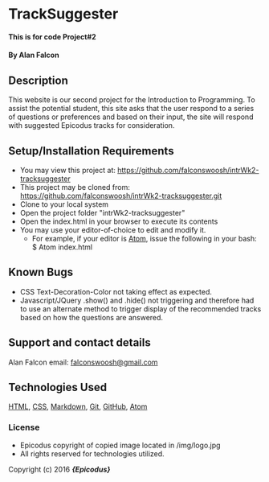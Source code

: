 # TrackSuggester

#### This is for code Project#2

#### By **Alan Falcon**

## Description

This website is our second project for the Introduction to Programming. To assist the potential student, this site asks that the user respond to a series of questions or preferences and based on their input, the site will respond with suggested Epicodus tracks for consideration.

## Setup/Installation Requirements

* You may view this project at: https://github.com/falconswoosh/intrWk2-tracksuggester
* This project may be cloned from:  https://github.com/falconswoosh/intrWk2-tracksuggester.git
* Clone to your local system
* Open the project folder "intrWk2-tracksuggester"
* Open the index.html in your browser to execute its contents
* You may use your editor-of-choice to edit and modify it.
    * For example, if your editor is [Atom](https://flight-manual.atom.io/getting-started/sections/installing-atom/), issue the following in your bash:
    $ Atom index.html


## Known Bugs

* CSS Text-Decoration-Color not taking effect as expected.
* Javascript/JQuery .show() and .hide() not triggering and therefore had to use an alternate method to trigger display of the recommended tracks based on how the questions are answered.

## Support and contact details

Alan Falcon email: [falconswoosh@gmail.com](falconswoosh@gmail.com)

## Technologies Used

[HTML](http://htmlreference.io/), [CSS](http://ref.openweb.io/CSS/), [Markdown](https://en.wikipedia.org/wiki/Markdown), [Git](https://gist.github.com/derhuerst/1b15ff4652a867391f03), [GitHub](https://github.com/), [Atom](http://flight-manual.atom.io/getting-started/sections/why-atom/)

### License
* Epicodus copyright of copied image located in /img/logo.jpg
* All rights reserved for technologies utilized.

Copyright (c) 2016 **_{Epicodus}_**
